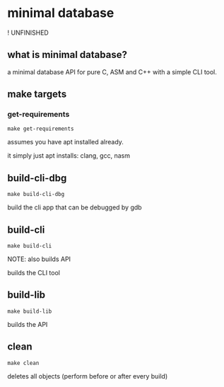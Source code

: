 
# minimal database

! UNFINISHED

## what is minimal database?

a minimal database API for pure C, ASM and C++ with a simple CLI tool.


## make targets
### get-requirements

    make get-requirements

assumes you have apt installed already.

it simply just apt installs: clang, gcc, nasm

## build-cli-dbg
    make build-cli-dbg
    
build the cli app that can be debugged by gdb

## build-cli

    make build-cli

NOTE: also builds API 

builds the CLI tool

## build-lib

    make build-lib

builds the API

## clean  

    make clean

deletes all objects (perform before or after every build)

